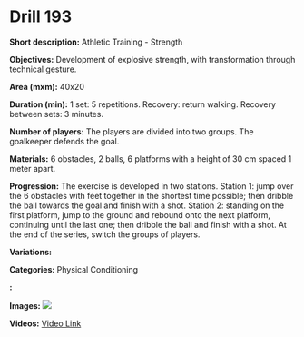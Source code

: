 # Drill 193

**Short description:**
Athletic Training - Strength

**Objectives:**
Development of explosive strength, with transformation through technical gesture.

**Area (mxm):**
40x20

**Duration (min):**
1 set: 5 repetitions. Recovery: return walking. Recovery between sets: 3 minutes.

**Number of players:**
The players are divided into two groups. The goalkeeper defends the goal.

**Materials:**
6 obstacles, 2 balls, 6 platforms with a height of 30 cm spaced 1 meter apart.

**Progression:**
The exercise is developed in two stations. Station 1: jump over the 6 obstacles with feet together in the shortest time possible; then dribble the ball towards the goal and finish with a shot. Station 2: standing on the first platform, jump to the ground and rebound onto the next platform, continuing until the last one; then dribble the ball and finish with a shot. At the end of the series, switch the groups of players.

**Variations:**


**Categories:**
Physical Conditioning

**:**


**Images:**
![](https://www.coachingfutsal.com/\images\f9c9cf21f498ccf22919ab8f5a6c91b1f5cda53e4752ab906958497efd85bc2f9e2b21f2b00823e80dbd9733058b3c0144c53f2a7078bb133ce76a4e0c522e4d4dd3c88fad794.jpg)

**Videos:**
[Video Link](https://www.youtube.com/embed/LUIziBGUuDQ)


